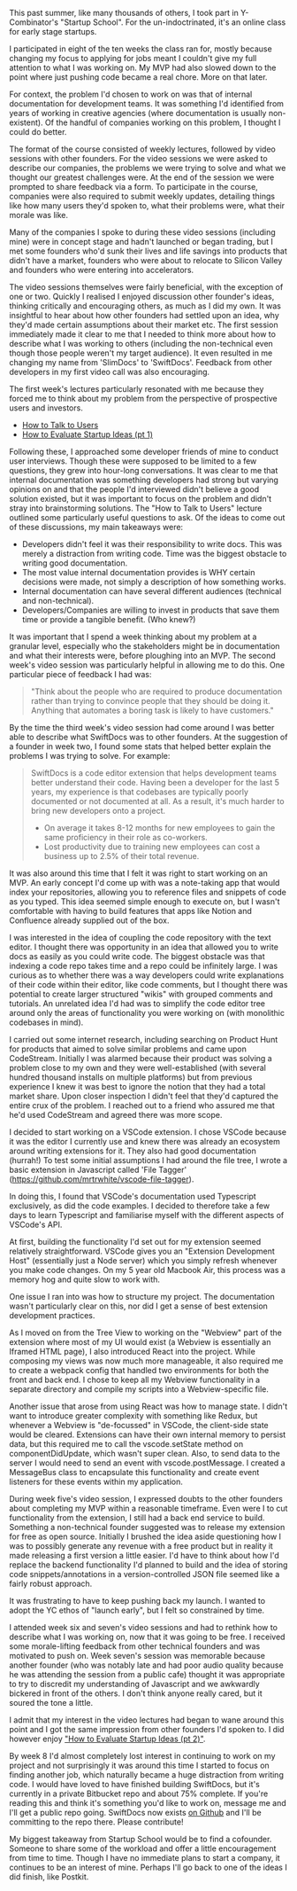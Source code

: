 This past summer, like many thousands of others, I took part in Y-Combinator's "Startup School". For the un-indoctrinated, it's an online class for early stage startups.

I participated in eight of the ten weeks the class ran for, mostly because changing my focus to applying for jobs meant I couldn't give my full attention to what I was working on. My MVP had also slowed down to the point where just pushing code became a real chore. More on that later.

For context, the problem I'd chosen to work on was that of internal documentation for development teams. It was something I'd identified from years of working in creative agencies (where documentation is usually non-existent). Of the handful of companies working on this problem, I thought I could do better.

The format of the course consisted of weekly lectures, followed by video sessions with other founders. For the video sessions we were asked to describe our companies, the problems we were trying to solve and what we thought our greatest challenges were. At the end of the session we were prompted to share feedback via a form. To participate in the course, companies were also required to submit weekly updates, detailing things like how many users they'd spoken to, what their problems were, what their morale was like.

Many of the companies I spoke to during these video sessions (including mine) were in concept stage and hadn't launched or began trading, but I met some founders who'd sunk their lives and life savings into products that didn't have a market, founders who were about to relocate to Silicon Valley and founders who were entering into accelerators.

The video sessions themselves were fairly beneficial, with the exception of one or two. Quickly I realised I enjoyed discussion other founder's ideas, thinking critically and encouraging others, as much as I did my own. It was insightful to hear about how other founders had settled upon an idea, why they'd made certain assumptions about their market etc. The first session immediately made it clear to me that I needed to think more about how to describe what I was working to others (including the non-technical even though those people weren't my target audience). It even resulted in me changing my name from 'SlimDocs' to 'SwiftDocs'. Feedback from other developers in my first video call was also encouraging.

The first week's lectures particularly resonated with me because they forced me to think about my problem from the perspective of prospective users and investors.
- [How to Talk to Users](https://www.youtube.com/watch?v=MT4Ig2uqjTc)
- [How to Evaluate Startup Ideas (pt 1)](https://www.youtube.com/watch?v=DOtCl5PU8F0&feature=emb_title)

Following these, I approached some developer friends of mine to conduct user interviews. Though these were supposed to be limited to a few questions, they grew into hour-long conversations. It was clear to me that internal documentation was something developers had strong but varying opinions on and that the people I'd interviewed didn't believe a good solution existed, but it was important to focus on the problem and didn't stray into brainstorming solutions. The "How to Talk to Users" lecture outlined some particularly useful questions to ask. Of the ideas to come out of these discussions, my main takeaways were:
- Developers didn't feel it was their responsibility to write docs. This was merely a distraction from writing code. Time was the biggest obstacle to writing good documentation.
- The most value internal documentation provides is WHY certain decisions were made, not simply a description of how something works.
- Internal documentation can have several different audiences (technical and non-technical).
- Developers/Companies are willing to invest in products that save them time or provide a tangible benefit. (Who knew?)

It was important that I spend a week thinking about my problem at a granular level, especially who the stakeholders might be in documentation and what their interests were, before ploughing into an MVP. The second week's video session was particularly helpful in allowing me to do this. One particular piece of feedback I had was:

> "Think about the people who are required to produce documentation rather than trying to convince people that they should be doing it. Anything that automates a boring task is likely to have customers."

By the time the third week's video session had come around I was better able to describe what SwiftDocs was to other founders. At the suggestion of a founder in week two, I found some stats that helped better explain the problems I was trying to solve. For example:

> SwiftDocs is a code editor extension that helps development teams better understand their code. Having been a developer for the last 5 years, my experience is that codebases are typically poorly documented or not documented at all. As a result, it's much harder to bring new developers onto a project.
> - On average it takes 8-12 months for new employees to gain the same proficiency in their role as co-workers.
> - Lost productivity due to training new employees can cost a business up to 2.5% of their total revenue.

It was also around this time that I felt it was right to start working on an MVP. An early concept I'd come up with was a note-taking app that would index your repositories, allowing you to reference files and snippets of code as you typed. This idea seemed simple enough to execute on, but I wasn't comfortable with having to build features that apps like Notion and Confluence already supplied out of the box.

I was interested in the idea of coupling the code repository with the text editor. I thought there was opportunity in an idea that allowed you to write docs as easily as you could write code. The biggest obstacle was that indexing a code repo takes time and a repo could be infinitely large. I was curious as to whether there was a way developers could write explanations of their code within their editor, like code comments, but I thought there was potential to create larger structured "wikis" with grouped comments and tutorials. An unrelated idea I'd had was to simplify the code editor tree around only the areas of functionality you were working on (with monolithic codebases in mind).

I carried out some internet research, including searching on Product Hunt for products that aimed to solve similar problems and came upon CodeStream. Initially I was alarmed because their product was solving a problem close to my own and they were well-established (with several hundred thousand installs on multiple platforms) but from previous experience I knew it was best to ignore the notion that they had a total market share. Upon closer inspection I didn't feel that they'd captured the entire crux of the problem. I reached out to a friend who assured me that he'd used CodeStream and agreed there was more scope.

I decided to start working on a VSCode extension. I chose VSCode because it was the editor I currently use and knew there was already an ecosystem around writing extensions for it. They also had good documentation (hurrah!) To test some initial assumptions I had around the file tree, I wrote a basic extension in Javascript called 'File Tagger' (https://github.com/mrtrwhite/vscode-file-tagger).

In doing this, I found that VSCode's documentation used Typescript exclusively, as did the code examples. I decided to therefore take a few days to learn Typescript and familiarise myself with the different aspects of VSCode's API.

At first, building the functionality I'd set out for my extension seemed relatively straightforward. VSCode gives you an "Extension Development Host" (essentially just a Node server) which you simply refresh whenever you make code changes. On my 5 year old Macbook Air, this process was a memory hog and quite slow to work with.

One issue I ran into was how to structure my project. The documentation wasn't particularly clear on this, nor did I get a sense of best extension development practices.

As I moved on from the Tree View to working on the "Webview" part of the extension where most of my UI would exist (a Webview is essentially an Iframed HTML page), I also introduced React into the project. While composing my views was now much more manageable, it also required me to create a webpack config that handled two environments for both the front and back end. I chose to keep all my Webview functionality in a separate directory and compile my scripts into a Webview-specific file.

Another issue that arose from using React was how to manage state. I didn't want to introduce greater complexity with something like Redux, but whenever a Webview is "de-focussed" in VSCode, the client-side state would be cleared. Extensions can have their own internal memory to persist data, but this required me to call the vscode.setState method on componentDidUpdate, which wasn't super clean. Also, to send data to the server I would need to send an event with vscode.postMessage. I created a MessageBus class to encapsulate this functionality and create event listeners for these events within my application.

During week five's video session, I expressed doubts to the other founders about completing my MVP within a reasonable timeframe. Even were I to cut functionality from the extension, I still had a back end service to build. Something a non-technical founder suggested was to release my extension for free as open source. Initially I brushed the idea aside questioning how I was to possibly generate any revenue with a free product but in reality it made releasing a first version a little easier. I'd have to think about how I'd replace the backend functionality I'd planned to build and the idea of storing code snippets/annotations in a version-controlled JSON file seemed like a fairly robust approach.

It was frustrating to have to keep pushing back my launch. I wanted to adopt the YC ethos of "launch early", but I felt so constrained by time.

I attended week six and seven's video sessions and had to rethink how to describe what I was working on, now that it was going to be free. I received some morale-lifting feedback from other technical founders and was motivated to push on. Week seven's session was memorable because another founder (who was notably late and had poor audio quality because he was attending the session from a public cafe) thought it was appropriate to try to discredit my understanding of Javascript and we awkwardly bickered in front of the others. I don't think anyone really cared, but it soured the tone a little.

I admit that my interest in the video lectures had began to wane around this point and I got the same impression from other founders I'd spoken to. I did however enjoy ["How to Evaluate Startup Ideas (pt 2)"](https://www.youtube.com/watch?v=17XZGUX_9iM&feature=emb_title).

By week 8 I'd almost completely lost interest in continuing to work on my project and not surprisingly it was around this time I started to focus on finding another job, which naturally became a huge distraction from writing code. I would have loved to have finished building SwiftDocs, but it's currently in a private Bitbucket repo and about 75% complete. If you're reading this and think it's something you'd like to work on, message me and I'll get a public repo going. SwiftDocs now exists [on Github](https://github.com/notoriousbfg/vscode-swiftdocs) and I'll be committing to the repo there. Please contribute!

My biggest takeaway from Startup School would be to find a cofounder. Someone to share some of the workload and offer a little encouragement from time to time. Though I have no immediate plans to start a company, it continues to be an interest of mine. Perhaps I'll go back to one of the ideas I did finish, like Postkit.